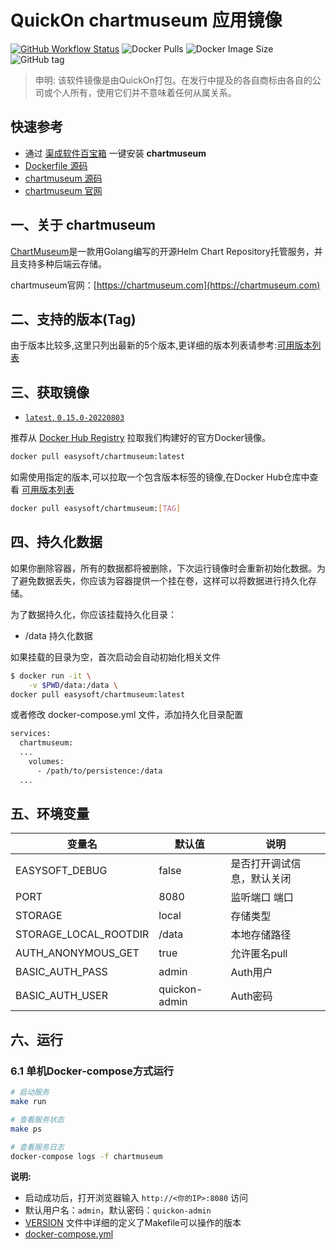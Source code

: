 <!-- 该文档是模板生成，手动修改的内容会被覆盖，详情参见：https://github.com/quicklyon/template-toolkit -->
# QuickOn chartmuseum 应用镜像

[![GitHub Workflow Status](https://github.com/quicklyon/chartmuseum/actions/workflows/docker.yml/badge.svg)](https://github.com/quicklyon/chartmuseum/actions/workflows/docker.yml)
![Docker Pulls](https://img.shields.io/docker/pulls/easysoft/chartmuseum?style=flat-square)
![Docker Image Size](https://img.shields.io/docker/image-size/easysoft/chartmuseum?style=flat-square)
![GitHub tag](https://img.shields.io/github/v/tag/quicklyon/chartmuseum-docker?style=flat-square)

> 申明: 该软件镜像是由QuickOn打包。在发行中提及的各自商标由各自的公司或个人所有，使用它们并不意味着任何从属关系。

## 快速参考

- 通过 [渠成软件百宝箱](https://www.qucheng.com/app-install/install-chartmuseum-138.html) 一键安装 **chartmuseum**
- [Dockerfile 源码](https://github.com/quicklyon/chartmuseum-docker)
- [chartmuseum 源码](https://github.com/helm/chartmuseum)
- [chartmuseum 官网](https://chartmuseum.com)

## 一、关于 chartmuseum

[ChartMuseum](https://chartmuseum.com/)是一款用Golang编写的开源Helm Chart Repository托管服务，并且支持多种后端云存储。

chartmuseum官网：[https://chartmuseum.com](https://chartmuseum.com)

<!-- 这里写应用的【附加信息】 -->

<!-- 示例

### 1.1 特性

- 批量执行: 主机命令在线批量执行
- 在线终端: 主机支持浏览器在线终端登录
- 文件管理: 主机文件在线上传下载
- 任务计划: 灵活的在线任务计划
- 发布部署: 支持自定义发布部署流程
- 配置中心: 支持 KV、文本、json 等格式的配置
- 监控中心: 支持站点、端口、进程、自定义等监控
- 报警中心: 支持短信、邮件、钉钉、微信等报警方式
- 优雅美观: 基于 Ant Design 的 UI 界面
- 开源免费: 前后端代码完全开源

-->

## 二、支持的版本(Tag)

由于版本比较多,这里只列出最新的5个版本,更详细的版本列表请参考:[可用版本列表](https://hub.docker.com/r/easysoft/chartmuseum/tags/)

## 三、获取镜像

* [`latest`, `0.15.0-20220803`](https://github.com/quicklyon/chartmuseum-docker/blob/0.15.0-20220803/Dockerfile)

推荐从 [Docker Hub Registry](https://hub.docker.com/r/easysoft/chartmuseum) 拉取我们构建好的官方Docker镜像。

```bash
docker pull easysoft/chartmuseum:latest
```

如需使用指定的版本,可以拉取一个包含版本标签的镜像,在Docker Hub仓库中查看 [可用版本列表](https://hub.docker.com/r/easysoft/chartmuseum/tags/)

```bash
docker pull easysoft/chartmuseum:[TAG]
```

## 四、持久化数据

如果你删除容器，所有的数据都将被删除，下次运行镜像时会重新初始化数据。为了避免数据丢失，你应该为容器提供一个挂在卷，这样可以将数据进行持久化存储。

为了数据持久化，你应该挂载持久化目录：

- /data 持久化数据

如果挂载的目录为空，首次启动会自动初始化相关文件

```bash
$ docker run -it \
    -v $PWD/data:/data \
docker pull easysoft/chartmuseum:latest
```

或者修改 docker-compose.yml 文件，添加持久化目录配置

```bash
services:
  chartmuseum:
  ...
    volumes:
      - /path/to/persistence:/data
  ...
```

## 五、环境变量

| 变量名           | 默认值        | 说明                             |
| ---------------- | ------------- | -------------------------------- |
| EASYSOFT_DEBUG   | false         | 是否打开调试信息，默认关闭       |
| PORT       | 8080          | 监听端口 端口                       |
| STORAGE         | local          | 存储类型                 |
| STORAGE_LOCAL_ROOTDIR       | /data          | 本地存储路径                     |
| AUTH_ANONYMOUS_GET   | true     | 允许匿名pull                       |
| BASIC_AUTH_PASS       | admin     | Auth用户 |
| BASIC_AUTH_USER       | quickon-admin          | Auth密码 |

## 六、运行

### 6.1 单机Docker-compose方式运行

```bash
# 启动服务
make run

# 查看服务状态
make ps

# 查看服务日志
docker-compose logs -f chartmuseum

```


**说明:**

- 启动成功后，打开浏览器输入 `http://<你的IP>:8080` 访问
- 默认用户名：`admin`，默认密码：`quickon-admin`
- [VERSION](https://github.com/quicklyon/chartmuseum-docker/blob/main/VERSION) 文件中详细的定义了Makefile可以操作的版本
- [docker-compose.yml](https://github.com/quicklyon/chartmuseum-docker/blob/main/docker-compose.yml)
